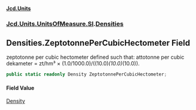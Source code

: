 #### [Jcd.Units](index.md 'index')
### [Jcd.Units.UnitsOfMeasure.SI](Jcd.Units.UnitsOfMeasure.SI.md 'Jcd.Units.UnitsOfMeasure.SI').[Densities](Densities.md 'Jcd.Units.UnitsOfMeasure.SI.Densities')

## Densities.ZeptotonnePerCubicHectometer Field

zeptotonne per cubic hectometer defined such that: attotonne per cubic dekameter = zt/hm³ ×
(1.0/1000.0)/((10.0)*(10.0)*(10.0)).

```csharp
public static readonly Density ZeptotonnePerCubicHectometer;
```

#### Field Value
[Density](Density.md 'Jcd.Units.UnitTypes.Density')